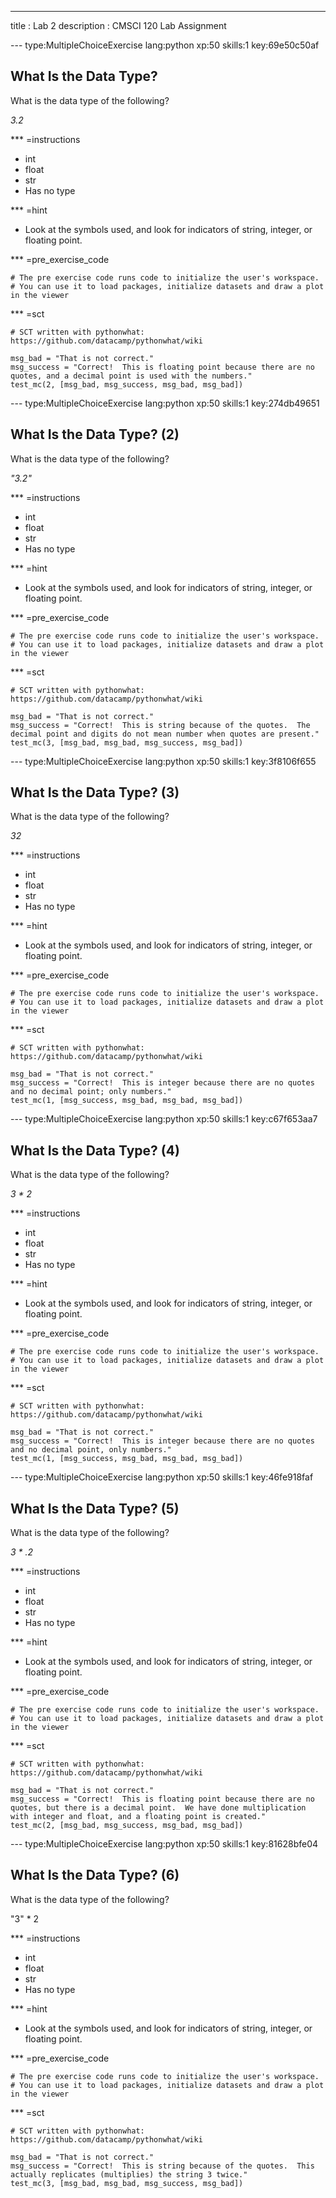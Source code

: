 ---
title       : Lab 2
description : CMSCI 120 Lab Assignment

--- type:MultipleChoiceExercise lang:python xp:50 skills:1 key:69e50c50af
## What Is the Data Type?

What is the data type of the following?

*3.2*


*** =instructions
- int
- float
- str
- Has no type

*** =hint
- Look at the symbols used, and look for indicators of string, integer, or floating point.

*** =pre_exercise_code
```{python}
# The pre exercise code runs code to initialize the user's workspace.
# You can use it to load packages, initialize datasets and draw a plot in the viewer

```


*** =sct
```{python}
# SCT written with pythonwhat: https://github.com/datacamp/pythonwhat/wiki

msg_bad = "That is not correct."
msg_success = "Correct!  This is floating point because there are no quotes, and a decimal point is used with the numbers."
test_mc(2, [msg_bad, msg_success, msg_bad, msg_bad])
```

--- type:MultipleChoiceExercise lang:python xp:50 skills:1 key:274db49651
## What Is the Data Type? (2)

What is the data type of the following?

*"3.2"*


*** =instructions
- int
- float
- str
- Has no type

*** =hint
- Look at the symbols used, and look for indicators of string, integer, or floating point.

*** =pre_exercise_code
```{python}
# The pre exercise code runs code to initialize the user's workspace.
# You can use it to load packages, initialize datasets and draw a plot in the viewer

```


*** =sct
```{python}
# SCT written with pythonwhat: https://github.com/datacamp/pythonwhat/wiki

msg_bad = "That is not correct."
msg_success = "Correct!  This is string because of the quotes.  The decimal point and digits do not mean number when quotes are present."
test_mc(3, [msg_bad, msg_bad, msg_success, msg_bad])
```

--- type:MultipleChoiceExercise lang:python xp:50 skills:1 key:3f8106f655
## What Is the Data Type? (3)

What is the data type of the following?

*32*


*** =instructions
- int
- float
- str
- Has no type

*** =hint
- Look at the symbols used, and look for indicators of string, integer, or floating point.

*** =pre_exercise_code
```{python}
# The pre exercise code runs code to initialize the user's workspace.
# You can use it to load packages, initialize datasets and draw a plot in the viewer

```


*** =sct
```{python}
# SCT written with pythonwhat: https://github.com/datacamp/pythonwhat/wiki

msg_bad = "That is not correct."
msg_success = "Correct!  This is integer because there are no quotes and no decimal point; only numbers."
test_mc(1, [msg_success, msg_bad, msg_bad, msg_bad])
```


--- type:MultipleChoiceExercise lang:python xp:50 skills:1 key:c67f653aa7
## What Is the Data Type? (4)

What is the data type of the following?

*3 \* 2*


*** =instructions
- int
- float
- str
- Has no type

*** =hint
- Look at the symbols used, and look for indicators of string, integer, or floating point.

*** =pre_exercise_code
```{python}
# The pre exercise code runs code to initialize the user's workspace.
# You can use it to load packages, initialize datasets and draw a plot in the viewer

```


*** =sct
```{python}
# SCT written with pythonwhat: https://github.com/datacamp/pythonwhat/wiki

msg_bad = "That is not correct."
msg_success = "Correct!  This is integer because there are no quotes and no decimal point, only numbers."
test_mc(1, [msg_success, msg_bad, msg_bad, msg_bad])
```


--- type:MultipleChoiceExercise lang:python xp:50 skills:1 key:46fe918faf
## What Is the Data Type? (5)

What is the data type of the following?

*3 \* .2*


*** =instructions
- int
- float
- str
- Has no type

*** =hint
- Look at the symbols used, and look for indicators of string, integer, or floating point.

*** =pre_exercise_code
```{python}
# The pre exercise code runs code to initialize the user's workspace.
# You can use it to load packages, initialize datasets and draw a plot in the viewer

```


*** =sct
```{python}
# SCT written with pythonwhat: https://github.com/datacamp/pythonwhat/wiki

msg_bad = "That is not correct."
msg_success = "Correct!  This is floating point because there are no quotes, but there is a decimal point.  We have done multiplication with integer and float, and a floating point is created."
test_mc(2, [msg_bad, msg_success, msg_bad, msg_bad])
```

--- type:MultipleChoiceExercise lang:python xp:50 skills:1 key:81628bfe04
## What Is the Data Type? (6)

What is the data type of the following?

"3" * 2


*** =instructions
- int
- float
- str
- Has no type

*** =hint
- Look at the symbols used, and look for indicators of string, integer, or floating point.

*** =pre_exercise_code
```{python}
# The pre exercise code runs code to initialize the user's workspace.
# You can use it to load packages, initialize datasets and draw a plot in the viewer

```


*** =sct
```{python}
# SCT written with pythonwhat: https://github.com/datacamp/pythonwhat/wiki

msg_bad = "That is not correct."
msg_success = "Correct!  This is string because of the quotes.  This actually replicates (multiplies) the string 3 twice."
test_mc(3, [msg_bad, msg_bad, msg_success, msg_bad])
```
